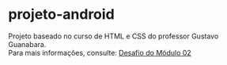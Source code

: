 # projeto-android
<p>Projeto baseado no curso de HTML e CSS do professor Gustavo Guanabara.<br>
Para mais informações, consulte: <a href="https://youtu.be/xS2D9x8odoE?si=Wy23IKgX8yK_fxww" target="external">Desafio do Módulo 02</a></p>
